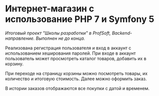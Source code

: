 # Интернет-магазин с использование PHP 7 и Symfony 5 

_Итоговый проект "Школы разработки" в ProfSoft, Backend-направление. Выполнен не до конца._

Реализована регистрация пользователя и вход в аккаунт с использованием хеширования паролей. При входе в аккаунт пользователь может просмотреть каталог товаров, добавить их в корзину. 

При переходе на страницу корзины можно посмотреть товары, их количество и итоговую стоимость. Далее можно оформить заказ. 

В истории заказов отображаются все покупки с датой и временем.

